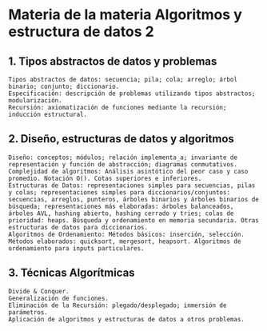 # Materia de la materia Algoritmos y estructura de datos 2
## 1. Tipos abstractos de datos y problemas

    Tipos abstractos de datos: secuencia; pila; cola; arreglo; árbol binario; conjunto; diccionario.
    Especificación: descripción de problemas utilizando tipos abstractos; modularización.
    Recursión: axiomatización de funciones mediante la recursión; inducción estructural.

 
## 2. Diseño, estructuras de datos y algoritmos

    Diseño: conceptos; módulos; relación implementa_a; invariante de representación y función de abstracción; diagramas conmutativos.
    Complejidad de algoritmos: Análisis asintótico del peor caso y caso promedio. Notación O(). Cotas superiores e inferiores.
    Estructuras de Datos: representaciones simples para secuencias, pilas y colas; representaciones simples para diccionarios/conjuntos: secuencias, arreglos, punteros, árboles binarios y árboles binarios de búsqueda; representaciones más elaboradas: árboles balanceados, árboles AVL, hashing abierto, hashing cerrado y tries; colas de prioridad: heaps. Búsqueda y ordenamiento en memoria secundaria. Otras estructuras de datos para diccionarios.
    Algoritmos de Ordenamiento: Métodos básicos: inserción, selección. Métodos elaborados: quicksort, mergesort, heapsort. Algoritmos de ordenamiento para inputs particulares.

 
## 3. Técnicas Algorítmicas

    Divide & Conquer.
    Generalización de funciones.
    Eliminación de la Recursión: plegado/desplegado; inmersión de parámetros.
    Aplicación de algoritmos y estructuras de datos a otros problemas.
